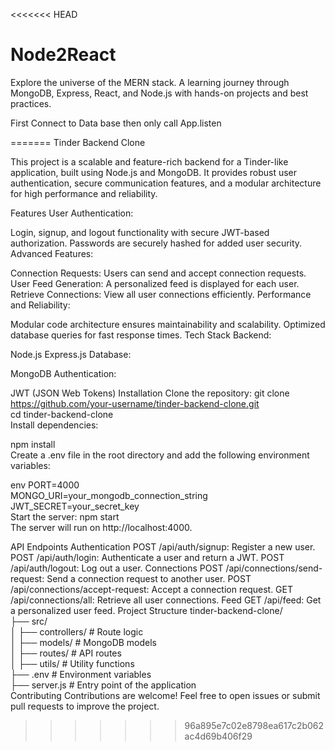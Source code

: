 <<<<<<< HEAD
# Node2React
Explore the universe of the MERN stack. A learning journey through MongoDB, Express, React, and Node.js with hands-on projects and best practices.

First Connect to Data base then only call App.listen

 <Field Type="LookupMulti" DisplayName="SmartActivities" Required="FALSE" EnforceUniqueValues="FALSE" List="{listid:SmartMetadata}" ShowField="Title" Mult="TRUE" Sortable="FALSE" UnlimitedLengthInDocumentLibrary="FALSE" ID="{}" SourceID="{{listid:SmartMetadata}}" StaticName="SmartActivities" Name="SmartActivities" ColName="int4" RowOrdinal="0" Version="2" />
            
<Field Type="LookupMulti" DisplayName="SmartActivities:ID" List="{listid:SmartMetadata}" WebId="{siteid}" ShowField="ID" FieldRef="5ddbc23a-4073-45da-97b3-bfe27e14b004" ReadOnly="TRUE" Mult="TRUE" Sortable="FALSE" UnlimitedLengthInDocumentLibrary="FALSE" ID="{}" SourceID="{{listid:SmartMetadata}}" StaticName="SmartActivities_x003a_ID" Name="SmartActivities_x003a_ID" Version="3" />
            
=======
Tinder Backend Clone

This project is a scalable and feature-rich backend for a Tinder-like application, built using Node.js and MongoDB. It provides robust user authentication, secure communication features, and a modular architecture for high performance and reliability.

Features
User Authentication:

Login, signup, and logout functionality with secure JWT-based authorization.
Passwords are securely hashed for added user security.
Advanced Features:

Connection Requests:
Users can send and accept connection requests.
User Feed Generation:
A personalized feed is displayed for each user.
Retrieve Connections:
View all user connections efficiently.
Performance and Reliability:

Modular code architecture ensures maintainability and scalability.
Optimized database queries for fast response times.
Tech Stack
Backend:

Node.js
Express.js
Database:

MongoDB
Authentication:

JWT (JSON Web Tokens)
Installation
Clone the repository:
git clone https://github.com/your-username/tinder-backend-clone.git  
cd tinder-backend-clone  
Install dependencies:

npm install  
Create a .env file in the root directory and add the following environment variables:

env
PORT=4000  
MONGO_URI=your_mongodb_connection_string  
JWT_SECRET=your_secret_key  
Start the server:
npm start  
The server will run on http://localhost:4000.

API Endpoints
Authentication
POST /api/auth/signup: Register a new user.
POST /api/auth/login: Authenticate a user and return a JWT.
POST /api/auth/logout: Log out a user.
Connections
POST /api/connections/send-request: Send a connection request to another user.
POST /api/connections/accept-request: Accept a connection request.
GET /api/connections/all: Retrieve all user connections.
Feed
GET /api/feed: Get a personalized user feed.
Project Structure
tinder-backend-clone/  
├── src/  
│   ├── controllers/   # Route logic  
│   ├── models/        # MongoDB models  
│   ├── routes/        # API routes  
│   ├── utils/         # Utility functions  
├── .env               # Environment variables  
├── server.js          # Entry point of the application  
Contributing
Contributions are welcome! Feel free to open issues or submit pull requests to improve the project.
>>>>>>> 96a895e7c02e8798ea617c2b062ac4d69b406f29
